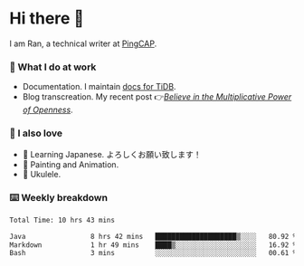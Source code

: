 # Hi there 👋

I am Ran, a technical writer at [PingCAP](https://pingcap.com/).

### 📝 What I do at work

- Documentation. I maintain [docs for TiDB](https://github.com/pingcap/docs).
- Blog transcreation. My recent post 👉[*Believe in the Multiplicative Power of Openness*](https://pingcap.com/blog/believe-in-the-multiplicative-power-of-openness-open-source-community).

### 🤠 I also love

- 💬 Learning Japanese. よろしくお願い致します！
- 🎨 Painting and Animation.
- 🎵 Ukulele.

### ⌨️ Weekly breakdown

<!--START_SECTION:waka-->

```txt
Total Time: 10 hrs 43 mins

Java                8 hrs 42 mins   ████████████████████▒░░░░   80.92 %
Markdown            1 hr 49 mins    ████▒░░░░░░░░░░░░░░░░░░░░   16.92 %
Bash                3 mins          ░░░░░░░░░░░░░░░░░░░░░░░░░   00.61 %
```

<!--END_SECTION:waka-->
